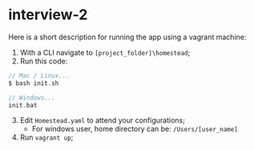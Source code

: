 # interview-2

Here is a short description for running the app using a vagrant machine:

1. With a CLI navigate to `[project_folder]\homestead`;
2. Run this code:
```c
// Mac / Linux...
$ bash init.sh

// Windows...
init.bat
```
3. Edit `Homestead.yaml` to attend your configurations;
    - For windows user, home directory can be: `/Users/[user_name]`
4. Run `vagrant up`;
